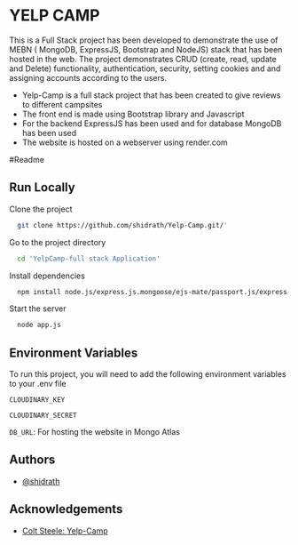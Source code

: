 
# YELP CAMP

This is a Full Stack project  has been developed to demonstrate the use of MEBN ( MongoDB, ExpressJS, Bootstrap and NodeJS) stack that has been hosted in the web. The project demonstrates CRUD (create, read, update and Delete) functionality, authentication, security, setting cookies and and assigning accounts according to the users. 

- Yelp-Camp is a full stack project that has been created to give reviews to different campsites
- The front end is made using Bootstrap library and Javascript
- For the backend ExpressJS has been used and for database MongoDB has been used
- The website is hosted on a webserver using render.com

#Readme 

## Run Locally

Clone the project

```bash
  git clone https://github.com/shidrath/Yelp-Camp.git/'
```

Go to the project directory

```bash
  cd 'YelpCamp-full stack Application'
```

Install dependencies

```bash
  npm install node.js/express.js.mongoose/ejs-mate/passport.js/express-session/helmet/connect-mongo
```

Start the server

```bash
  node app.js
```


## Environment Variables

To run this project, you will need to add the following environment variables to your .env file

`CLOUDINARY_KEY`

`CLOUDINARY_SECRET`

`DB_URL`: For hosting the website in Mongo Atlas
## Authors

- [@shidrath](https://github.com/shidrath)


## Acknowledgements

 - [Colt Steele: Yelp-Camp](https://github.com/Colt/YelpCamp)

